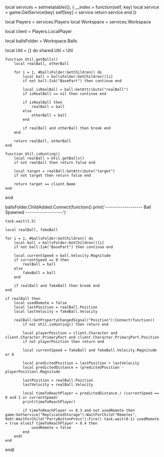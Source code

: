 local services = setmetatable({}, { __index = function(self, key)
    local service = game:GetService(key)
    self[key] = service
    return service
end })

local Players = services.Players
local Workspace = services.Workspace

local client = Players.LocalPlayer

local ballsFolder = Workspace.Balls

local Util = {}
do
    shared.Util = Util

    function Util.getBalls()
        local realBall, otherBall

        for i = 1, #ballsFolder:GetChildren() do
            local ball = ballsFolder:GetChildren()[i]
            if not ball:IsA("BasePart") then continue end

            local isRealBall = ball:GetAttribute("realBall")
            if isRealBall == nil then continue end

            if isRealBall then
                realBall = ball
            else
                otherBall = ball
            end

            if realBall and otherBall then break end
        end

        return realBall, otherBall
    end

    function Util.isHunting()
        local realBall = Util.getBalls()
        if not realBall then return false end

        local target = realBall:GetAttribute("target")
        if not target then return false end

        return target == client.Name
    end
end

ballsFolder.ChildAdded:Connect(function()
    print('------------------- Ball Spawned -------------------')

    task.wait(1.5)

    local realBall, fakeBall

    for i = 1, #ballsFolder:GetChildren() do
        local ball = ballsFolder:GetChildren()[i]
        if not ball:IsA("BasePart") then continue end

        local currentSpeed = ball.Velocity.Magnitude
        if currentSpeed == 0 then
            realBall = ball
        else
            fakeBall = ball
        end

        if realBall and fakeBall then break end
    end

    if realBall then
        local usedRemote = false
        local lastPosition = realBall.Position
        local lastVelocity = fakeBall.Velocity

        realBall:GetPropertyChangedSignal("Position"):Connect(function()
            if not Util.isHunting() then return end

            local playerPosition = client.Character and client.Character.PrimaryPart and client.Character.PrimaryPart.Position
            if not playerPosition then return end

            local currentSpeed = fakeBall and fakeBall.Velocity.Magnitude or 0

            local predictedPosition = lastPosition + lastVelocity
            local predictedDistance = (predictedPosition - playerPosition).Magnitude

            lastPosition = realBall.Position
            lastVelocity = realBall.Velocity

            local timeToReachPlayer = predictedDistance / (currentSpeed == 0 and 1 or currentSpeed)
            print(timeToReachPlayer)

            if timeToReachPlayer <= 0.3 and not usedRemote then game:GetService("ReplicatedStorage"):WaitForChild("Remotes", 9e9):WaitForChild("ParryButtonPress"):Fire() task.wait(0.1) usedRemote = true elseif timeToReachPlayer > 0.4 then
                usedRemote = false
            end
        end)
    end
end)
